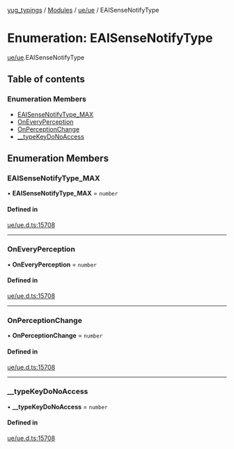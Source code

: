 [yug_typings](../README.md) / [Modules](../modules.md) / [ue/ue](../modules/ue_ue.md) / EAISenseNotifyType

# Enumeration: EAISenseNotifyType

[ue/ue](../modules/ue_ue.md).EAISenseNotifyType

## Table of contents

### Enumeration Members

- [EAISenseNotifyType\_MAX](ue_ue.EAISenseNotifyType.md#eaisensenotifytype_max)
- [OnEveryPerception](ue_ue.EAISenseNotifyType.md#oneveryperception)
- [OnPerceptionChange](ue_ue.EAISenseNotifyType.md#onperceptionchange)
- [\_\_typeKeyDoNoAccess](ue_ue.EAISenseNotifyType.md#__typekeydonoaccess)

## Enumeration Members

### EAISenseNotifyType\_MAX

• **EAISenseNotifyType\_MAX** = `number`

#### Defined in

[ue/ue.d.ts:15708](https://github.com/YugMetaverse/yug_typings/blob/25cad34/ue/ue.d.ts#L15708)

___

### OnEveryPerception

• **OnEveryPerception** = `number`

#### Defined in

[ue/ue.d.ts:15708](https://github.com/YugMetaverse/yug_typings/blob/25cad34/ue/ue.d.ts#L15708)

___

### OnPerceptionChange

• **OnPerceptionChange** = `number`

#### Defined in

[ue/ue.d.ts:15708](https://github.com/YugMetaverse/yug_typings/blob/25cad34/ue/ue.d.ts#L15708)

___

### \_\_typeKeyDoNoAccess

• **\_\_typeKeyDoNoAccess** = `number`

#### Defined in

[ue/ue.d.ts:15708](https://github.com/YugMetaverse/yug_typings/blob/25cad34/ue/ue.d.ts#L15708)
